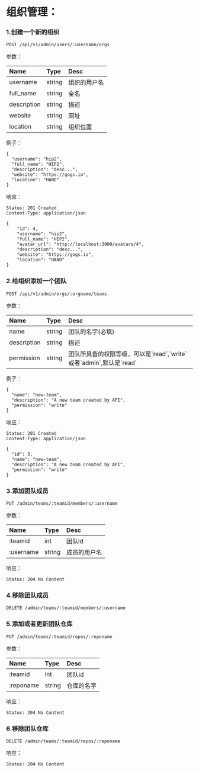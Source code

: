 # 组织管理：

### 1.创建一个新的组织

```
POST /api/v1/admin/users/:username/orgs
```

参数：

| Name | Type | Desc |
| :--- | :--- | :--- |
| username | string | 组织的用户名 |
| full\_name | string | 全名 |
| description | string | 描述 |
| website | string | 网址 |
| location | string | 组织位置 |

例子：

```
{
  "username": "hip2",
  "full_name": "HIP2",
  "description": "desc...",
  "website": "https://gogs.io",
  "location": "HAND"
}
```

响应：

```
Status: 201 Created
Content-Type: application/json
```

```
{
    "id": 4,
    "username": "hip2",
    "full_name": "HIP2",
    "avatar_url": "http://localhost:3000/avatars/4",
    "description": "desc...",
    "website": "https://gogs.io",
    "location": "HAND"
}
```

### 2.给组织添加一个团队

```
POST /api/v1/admin/orgs/:orgname/teams
```

参数：

| Name | Type | Desc |
| :--- | :--- | :--- |
| name | string | 团队的名字\(必填\) |
| description | string | 描述 |
| permission | string | 团队所具备的权限等级，可以是\`read\`,\`write\`或者\`admin\`,默认是\`read\` |

例子：

```
{
  "name": "new-team",
  "description": "A new team created by API",
  "permission": "write"
}
```

响应：

```
Status: 201 Created
Content-Type: application/json
```

```
{
  "id": 3,
  "name": "new-team",
  "description": "A new team created by API",
  "permission": "write"
}
```

### 3.添加团队成员

```
PUT /admin/teams/:teamid/members/:username
```

参数：

| Name | Type | Desc |
| :--- | :--- | :--- |
| :teamid | int | 团队id |
| :username | string | 成员的用户名 |

响应：

```
Status: 204 No Content
```

### 4.移除团队成员

```
DELETE /admin/teams/:teamid/members/:username
```

### 5.添加或者更新团队仓库

```
PUT /admin/teams/:teamid/repos/:reponame
```

参数：

| Name | Type | Desc |
| :--- | :--- | :--- |
| :teamid | int | 团队id |
| :reponame | string | 仓库的名字 |

响应：

```
Status: 204 No Content
```

### 6.移除团队仓库

```
DELETE /admin/teams/:teamid/repos/:reponame
```

响应：

```
Status: 204 No Content
```



